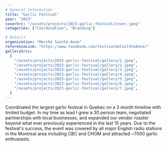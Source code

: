 ```yaml
---
# General Information
title: "Garlic Festival"
year: "2023"
coverSrc: "/assets/projects/2023-garlic-festival/cover.jpeg"
categories: ["Coordination", "Branding"]

# Details
organization: "Marché Sainte-Anne"
referenceLink: "https://www.facebook.com/festivaldelailSteAnne/"
gallerySrcs:
  [
    "/assets/projects/2023-garlic-festival/gallery/1.jpeg",
    "/assets/projects/2023-garlic-festival/gallery/2.jpeg",
    "/assets/projects/2023-garlic-festival/gallery/3.jpeg",
    "/assets/projects/2023-garlic-festival/gallery/4.jpeg",
    "/assets/projects/2023-garlic-festival/gallery/5.jpeg",
    "/assets/projects/2023-garlic-festival/gallery/6.jpeg",
    "/assets/projects/2023-garlic-festival/gallery/7.jpeg",
  ]
---
```


Coordinated the largest garlic festival in Quebec on a 3 month timeline with limited budget. In my time as lead I grew a 30 person team, negotiated partnerships with local businesses, and expanded our vendor roaster beyond what ever previously experienced in the last 15 years. Due to the festival's success, the event was covered by all major English radio stations in the Montreal area including CBC and CHOM and attracted ~7000 garlic enthusiasts.
